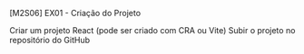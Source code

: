 [M2S06] EX01 - Criação do Projeto

Criar um projeto React (pode ser criado com CRA ou Vite)
Subir o projeto no repositório do GitHub